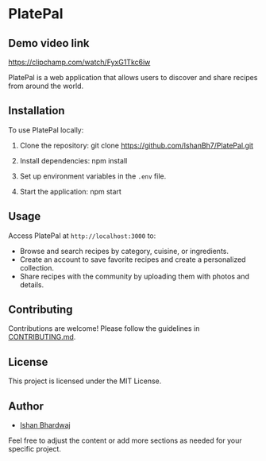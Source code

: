 # PlatePal
## Demo video link
https://clipchamp.com/watch/FyxG1Tkc6iw

PlatePal is a web application that allows users to discover and share recipes from around the world.

## Installation

To use PlatePal locally:

1. Clone the repository:
git clone https://github.com/IshanBh7/PlatePal.git

2. Install dependencies:
npm install

3. Set up environment variables in the `.env` file.

4. Start the application:
npm start


## Usage

Access PlatePal at `http://localhost:3000` to:

- Browse and search recipes by category, cuisine, or ingredients.
- Create an account to save favorite recipes and create a personalized collection.
- Share recipes with the community by uploading them with photos and details.

## Contributing

Contributions are welcome! Please follow the guidelines in [CONTRIBUTING.md](https://github.com/IshanBh7/PlatePal/blob/main/CONTRIBUTING.md).

## License

This project is licensed under the MIT License.

## Author

- [Ishan Bhardwaj](https://github.com/IshanBh7)

Feel free to adjust the content or add more sections as needed for your specific project.
